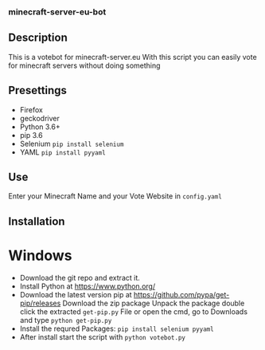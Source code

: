 ### minecraft-server-eu-bot

## Description
This is a votebot for minecraft-server.eu
With this script you can easily vote for minecraft
servers without doing something

## Presettings

- Firefox
- geckodriver
- Python 3.6+
- pip 3.6
- Selenium ```` pip install selenium ````
- YAML ```` pip install pyyaml ````


## Use
Enter your Minecraft Name and your Vote Website in ````config.yaml````

## Installation

# Windows
- Download the git repo and extract it.
- Install Python at https://www.python.org/
- Download the latest version pip at https://github.com/pypa/get-pip/releases
  Download the zip package
  Unpack the package
  double click the extracted ````get-pip.py```` File or open the cmd, go to Downloads and type ````python get-pip.py````
- Install the requred Packages: ````pip install selenium pyyaml````
- After install start the script with ````python votebot.py````
